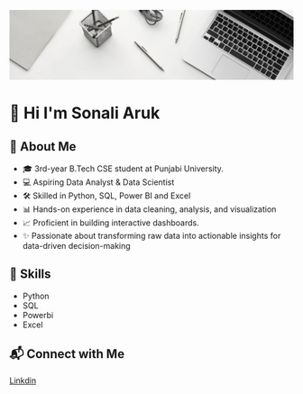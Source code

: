 ![Power Bi Dashboard](https://github.com/sonaliaruk/sonaliaruk/blob/main/image_2025-09-28_211440591.png)

# 👋 Hi I'm Sonali Aruk 

## 🚀 About Me
* 🎓 3rd-year B.Tech CSE student at Punjabi University.
* 💻 Aspiring Data Analyst & Data Scientist
* 🛠 Skilled in Python, SQL, Power BI and Excel
* 📊 Hands-on experience in data cleaning, analysis, and visualization
* 📈 Proficient in building interactive dashboards.
* ✨ Passionate about transforming raw data into actionable insights for data-driven decision-making

## 🔧 Skills
* Python
* SQL
* Powerbi
* Excel

## 📬 Connect with Me
[Linkdin](https://www.linkedin.com/in/sonali-aruk-a6b093314)

